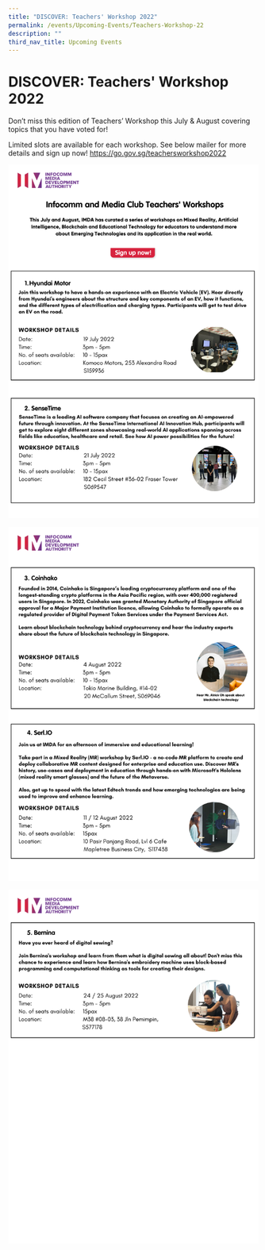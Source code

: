 ```yaml
---
title: "DISCOVER: Teachers' Workshop 2022"
permalink: /events/Upcoming-Events/Teachers-Workshop-22
description: ""
third_nav_title: Upcoming Events
---
```

# DISCOVER: Teachers' Workshop 2022

Don’t miss this edition of Teachers’ Workshop this July & August covering topics that you have voted for! 

Limited slots are available for each workshop. See below mailer for more details and sign up now! 
https://go.gov.sg/teachersworkshop2022

![](/images/events/workshops-and-exhibitions/Discover%20Teachers'%20Workshop/Discover1.jpg)

![](/images/events/workshops-and-exhibitions/Discover%20Teachers'%20Workshop/Teachers%20Seminar%202.jpg)

![](/images/Teachers%20Seminar%203.jpg)
